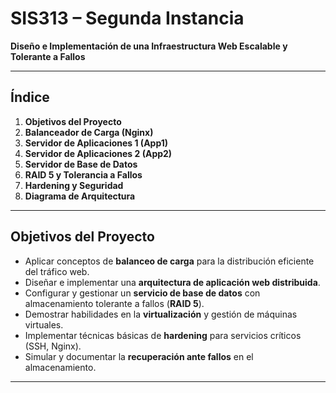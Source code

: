 # SIS313 – Segunda Instancia  
**Diseño e Implementación de una Infraestructura Web Escalable y Tolerante a Fallos**

---

## Índice

1. **Objetivos del Proyecto**
2. **Balanceador de Carga (Nginx)**
3. **Servidor de Aplicaciones 1 (App1)**
4. **Servidor de Aplicaciones 2 (App2)**
5. **Servidor de Base de Datos**
6. **RAID 5 y Tolerancia a Fallos**
7. **Hardening y Seguridad**
8. **Diagrama de Arquitectura**
---

## Objetivos del Proyecto

- Aplicar conceptos de **balanceo de carga** para la distribución eficiente del tráfico web.
- Diseñar e implementar una **arquitectura de aplicación web distribuida**.
- Configurar y gestionar un **servicio de base de datos** con almacenamiento tolerante a fallos (**RAID 5**).
- Demostrar habilidades en la **virtualización** y gestión de máquinas virtuales.
- Implementar técnicas básicas de **hardening** para servicios críticos (SSH, Nginx).
- Simular y documentar la **recuperación ante fallos** en el almacenamiento.

---
